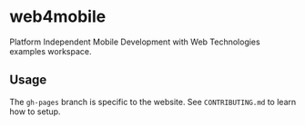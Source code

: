 # web4mobile

Platform Independent Mobile Development with Web Technologies examples workspace.

## Usage

The `gh-pages` branch is specific to the website. See `CONTRIBUTING.md` to learn how to setup.